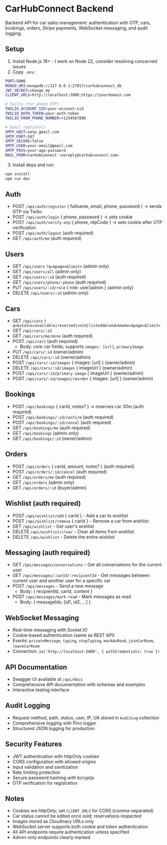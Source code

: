 # CarHubConnect Backend

Backend API for car sales management: authentication with OTP, cars, bookings, orders, Stripe payments, WebSocket messaging, and audit logging.

## Setup

1. Install Node.js 18+ - I work on Node 22, consider resolving concerned issues
2. Copy `.env`:

```bash
PORT=5000
MONGO_URI=mongodb://127.0.0.1:27017/carhubconnect_db
JWT_SECRET=change_me
CLIENT_URLS=http://localhost:3000,https://yourdomain.com

# Twilio (for phone OTP)
TWILIO_ACCOUNT_SID=your-account-sid
TWILIO_AUTH_TOKEN=your-auth-token
TWILIO_FROM_PHONE_NUMBER=+1234567890

# Email (optional)
SMTP_HOST=smtp.gmail.com
SMTP_PORT=587
SMTP_SECURE=false
SMTP_USER=your-email@gmail.com
SMTP_PASS=your-app-password
MAIL_FROM=CarHubConnect <noreply@carhubconnect.com>
```

3. Install deps and run:

```bash
npm install
npm run dev
```

## Auth

- POST `/api/auth/register` { fullname, email, phone, password } → sends OTP via Twilio
- POST `/api/auth/login` { phone, password } → sets cookie
- POST `/api/auth/verify-otp` { phone, otpCode } → sets cookie after OTP verification
- POST `/api/auth/logout` (auth required)
- GET `/api/auth/me` (auth required)

## Users
- GET `/api/users` `?q=&page=&limit=` (admin only)
- GET `/api/users/all` (admin only)
- GET `/api/users/:id` (auth required)
- GET `/api/users/phone/:phone` (auth required)
- PUT `/api/users/:id/role` { role: user|admin } (admin only)
- DELETE `/api/users/:id` (admin only)

## Cars
- GET `/api/cars` `?q=&status=available|reserved|sold|listed&brand=&make=&page=&limit=`
- GET `/api/cars/:id`
- GET `/api/cars/me/mine` (auth required)
- POST `/api/cars` (auth required)
  - Body: core car fields; supports `images: [url]`, `primaryImage`
- PUT `/api/cars/:id` (owner/admin)
- DELETE `/api/cars/:id` (owner/admin)
- POST `/api/cars/:id/images` { images: [url] } (owner/admin)
- DELETE `/api/cars/:id/images` { imageUrl } (owner/admin)
- POST `/api/cars/:id/primary-image` { imageUrl } (owner/admin)
- POST `/api/cars/:id/images/reorder` { images: [url] } (owner/admin)

## Bookings
- POST `/api/bookings` { carId, notes? } → reserves car 30m (auth required)
- POST `/api/bookings/:id/confirm` (auth required)
- POST `/api/bookings/:id/cancel` (auth required)
- GET `/api/bookings/me` (auth required)
- GET `/api/bookings` (admin only)
- GET `/api/bookings/:id` (owner/admin)

## Orders
- POST `/api/orders` { carId, amount, notes? } (auth required)
- POST `/api/orders/:id/cancel` (auth required)
- GET `/api/orders/me` (auth required)
- GET `/api/orders` (admin only)
- GET `/api/orders/:id` (buyer/admin)

## Wishlist (auth required)
- POST `/api/wishlist/add` { carId } - Add a car to wishlist
- POST `/api/wishlist/remove` { carId } - Remove a car from wishlist
- GET `/api/wishlist` - Get user's wishlist
- DELETE `/api/wishlist/clear` - Clear all items from wishlist
- DELETE `/api/wishlist` - Delete the entire wishlist

## Messaging (auth required)
- GET `/api/messages/conversations` - Get all conversations for the current user
- GET `/api/messages/:carId/:recipientId` - Get messages between current user and another user for a specific car
- POST `/api/messages` - Send a new message
  - Body: { recipientId, carId, content }
- POST `/api/messages/mark-read` - Mark messages as read
  - Body: { messageIds: [id1, id2, ...] }

## WebSocket Messaging
- Real-time messaging with Socket.IO
- Cookie-based authentication (same as REST API)
- Events: `privateMessage`, `typing`, `stopTyping`, `markAsRead`, `joinCarRoom`, `leaveCarRoom`
- Connection: `io('http://localhost:5000', { withCredentials: true })`

## API Documentation
- Swagger UI available at `/api/docs`
- Comprehensive API documentation with schemas and examples
- Interactive testing interface

## Audit Logging
- Request method, path, status, user, IP, UA stored in `AuditLog` collection
- Comprehensive logging with Pino logger
- Structured JSON logging for production

## Security Features
- JWT authentication with httpOnly cookies
- CORS configuration with allowed origins
- Input validation and sanitization
- Rate limiting protection
- Secure password hashing with bcryptjs
- OTP verification for registration

## Notes
- Cookies are httpOnly; set `CLIENT_URLS` for CORS (comma-separated)
- Car status cannot be edited once sold; reservations respected
- Images stored as Cloudinary URLs only
- WebSocket server supports both cookie and token authentication
- All API endpoints require authentication unless specified
- Admin-only endpoints clearly marked


